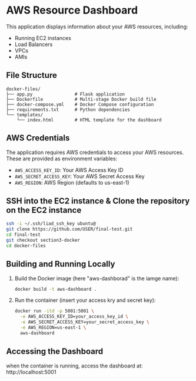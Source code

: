 # AWS Resource Dashboard

This application displays information about your AWS resources, including:
- Running EC2 instances
- Load Balancers
- VPCs
- AMIs

## File Structure

```
docker-files/
├── app.py                # Flask application
├── Dockerfile            # Multi-stage Docker build file
├── docker-compose.yml    # Docker Compose configuration
├── requirements.txt      # Python dependencies
└── templates/
    └── index.html        # HTML template for the dashboard
```

## AWS Credentials

The application requires AWS credentials to access your AWS resources. These are provided as environment variables:

- `AWS_ACCESS_KEY_ID`: Your AWS Access Key ID
- `AWS_SECRET_ACCESS_KEY`: Your AWS Secret Access Key
- `AWS_REGION`: AWS Region (defaults to us-east-1)


## SSH into the EC2 instance & Clone the repository on the EC2 instance

```bash
ssh -i ~/.ssh/liad_ssh_key ubuntu@
git clone https://github.com/USER/final-test.git
cd final-test
git checkout section3-docker
cd docker-files
```

## Building and Running Locally

1. Build the Docker image (here "aws-dashborad" is the iamge name):
   ```bash
   docker build -t aws-dashboard .
   ```

2. Run the container (insert your access kry and secret key):
   ```bash
   docker run -itd -p 5001:5001 \
     -e AWS_ACCESS_KEY_ID=your_access_key_id \
     -e AWS_SECRET_ACCESS_KEY=your_secret_access_key \
     -e AWS_REGION=us-east-1 \
     aws-dashboard
   ```


## Accessing the Dashboard

when the container is running, access the dashboard at: http://localhost:5001